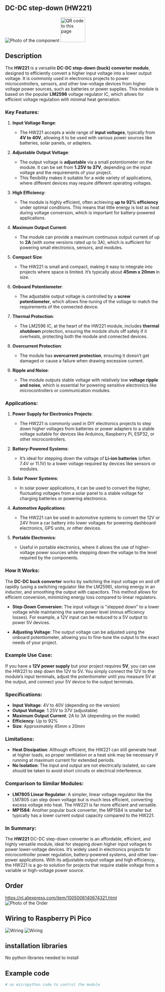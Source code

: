 ## DC-DC step-down (HW221)

<img src="HW221_Photo.jpg" alt="Photo of the component">
<img src="HW221_QR_code.jpg" alt="QR code to this page" width="80" height="80">

## Description
The **HW221** is a versatile **DC-DC step-down (buck) converter module**, designed to efficiently convert a higher input voltage into a lower output voltage. It is commonly used in electronics projects to power microcontrollers, sensors, and other low-voltage devices from higher voltage power sources, such as batteries or power supplies. This module is based on the popular **LM2596** voltage regulator IC, which allows for efficient voltage regulation with minimal heat generation.

### Key Features:
1. **Input Voltage Range**:
   - The HW221 accepts a wide range of **input voltages**, typically from **4V to 40V**, allowing it to be used with various power sources like batteries, solar panels, or adapters.

2. **Adjustable Output Voltage**:
   - The output voltage is **adjustable** via a small potentiometer on the module. It can be set from **1.25V to 37V**, depending on the input voltage and the requirements of your project.
   - This flexibility makes it suitable for a wide variety of applications, where different devices may require different operating voltages.

3. **High Efficiency**:
   - The module is highly efficient, often achieving **up to 92% efficiency** under optimal conditions. This means that little energy is lost as heat during voltage conversion, which is important for battery-powered applications.
   
4. **Maximum Output Current**:
   - The module can provide a maximum continuous output current of up to **2A** (with some versions rated up to 3A), which is sufficient for powering small electronics, sensors, and modules.

5. **Compact Size**:
   - The HW221 is small and compact, making it easy to integrate into projects where space is limited. It’s typically about **45mm x 20mm** in size.

6. **Onboard Potentiometer**:
   - The adjustable output voltage is controlled by a **screw potentiometer**, which allows fine-tuning of the voltage to match the requirements of the connected device.

7. **Thermal Protection**:
   - The LM2596 IC, at the heart of the HW221 module, includes **thermal shutdown** protection, ensuring the module shuts off safely if it overheats, protecting both the module and connected devices.
   
8. **Overcurrent Protection**:
   - The module has **overcurrent protection**, ensuring it doesn’t get damaged or cause a failure when drawing excessive current.

9. **Ripple and Noise**:
   - The module outputs stable voltage with relatively low **voltage ripple and noise**, which is essential for powering sensitive electronics like microcontrollers or communication modules.

### Applications:
1. **Power Supply for Electronics Projects**:
   - The HW221 is commonly used in DIY electronics projects to step down higher voltages from batteries or power adapters to a stable voltage suitable for devices like Arduinos, Raspberry Pi, ESP32, or other microcontrollers.
   
2. **Battery-Powered Systems**:
   - It’s ideal for stepping down the voltage of **Li-ion batteries** (often 7.4V or 11.1V) to a lower voltage required by devices like sensors or modules.

3. **Solar Power Systems**:
   - In solar power applications, it can be used to convert the higher, fluctuating voltages from a solar panel to a stable voltage for charging batteries or powering electronics.

4. **Automotive Applications**:
   - The HW221 can be used in automotive systems to convert the 12V or 24V from a car battery into lower voltages for powering dashboard electronics, GPS units, or other devices.

5. **Portable Electronics**:
   - Useful in portable electronics, where it allows the use of higher-voltage power sources while stepping down the voltage to the level required by the components.

### How It Works:
The **DC-DC buck converter** works by switching the input voltage on and off rapidly (using a switching regulator like the LM2596), storing energy in an inductor, and smoothing the output with capacitors. This method allows for efficient conversion, minimizing energy loss compared to linear regulators.

- **Step-Down Conversion**: The input voltage is "stepped down" to a lower voltage while maintaining the same power level (minus efficiency losses). For example, a 12V input can be reduced to a 5V output to power 5V devices.
  
- **Adjusting Voltage**: The output voltage can be adjusted using the onboard potentiometer, allowing you to fine-tune the output to the exact needs of your project.

### Example Use Case:
If you have a **12V power supply** but your project requires **5V**, you can use the HW221 to step down the 12V to 5V. You simply connect the 12V to the module’s input terminals, adjust the potentiometer until you measure 5V at the output, and connect your 5V device to the output terminals.

### Specifications:
- **Input Voltage**: 4V to 40V (depending on the version)
- **Output Voltage**: 1.25V to 37V (adjustable)
- **Maximum Output Current**: 2A to 3A (depending on the model)
- **Efficiency**: Up to 92%
- **Size**: Approximately 45mm x 20mm

### Limitations:
- **Heat Dissipation**: Although efficient, the HW221 can still generate heat at higher loads, so proper ventilation or a heat sink may be necessary if running at maximum current for extended periods.
- **No Isolation**: The input and output are not electrically isolated, so care should be taken to avoid short circuits or electrical interference.

### Comparison to Similar Modules:
- **LM7805 Linear Regulator**: A simpler, linear voltage regulator like the LM7805 can step down voltage but is much less efficient, converting excess voltage into heat. The HW221 is far more efficient and versatile.
- **MP1584**: Another popular buck converter, the MP1584 is smaller but typically has a lower current output capacity compared to the HW221.

### In Summary:
The **HW221** DC-DC step-down converter is an affordable, efficient, and highly versatile module, ideal for stepping down higher input voltages to power lower-voltage devices. It’s widely used in electronics projects for microcontroller power regulation, battery-powered systems, and other low-power applications. With its adjustable output voltage and high efficiency, the HW221 is a go-to solution for projects that require stable voltage from a variable or high-voltage power source.

## Order
<a href="https://nl.aliexpress.com/item/1005006140674321.html">https://nl.aliexpress.com/item/1005006140674321.html</a>
<img src="HW221_Order.jpg" alt="Photo of the Order">

## Wiring to Raspberry Pi Pico

<img src="HW221_Wiring.jpg" alt="Wiring" >
<img src="HW221_Wiring_01.jpg" alt="Wiring" >


## installation libraries
No python libraries needed to install


## Example code

```python
# no micropython code to control the module
```

